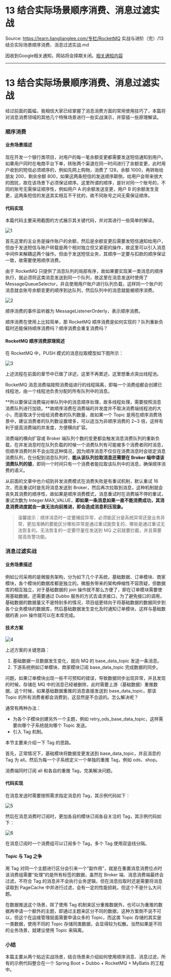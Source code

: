 # 13 结合实际场景顺序消费、消息过滤实战 

Source: https://learn.lianglianglee.com/专栏/RocketMQ 实战与进阶（完）/13 结合实际场景顺序消费、消息过滤实战.md

因收到Google相关通知，网站将会择期关闭。[相关通知内容](https://lumendatabase.org/notices/44265620)

---

# 13 结合实际场景顺序消费、消息过滤实战

经过前面的篇幅，我相信大家已经掌握了消息消费方面的常用使用技巧了，本篇将对消息消费领域的其他几个特殊场景进行一些实战演示，并穿插一些原理解读。

### 顺序消费

#### **业务场景描述**

现在开发一个银行类项目，对用户的每一笔余额变更都需要发送短信通知到用户。如果用户同时在电商平台下单，转账两个渠道在同一时间进行了余额变更，此时用户收到的短信必须顺序的，例如先网上购物，消费了 128，余额 1000，再转账给朋友 200，剩余余额 800，如果这两条短信的发送顺序颠倒，给用户会带来很大的困扰，故在该场景下必须保证顺序。这里所谓的顺序，是针对同一个账号的，不同的账号无需保证顺序性，例如用户 A 的余额发送变更，用户 B 的余额发生变更，这两条短信的发送其实相互不干扰的，故不同账号之间无需保证顺序。

#### **代码实现**

本篇代码主要采用截图的方式展示其关键代码，并对其进行一些简单的解读。

![1](assets/20200823180055930.png)

首先这里的主业务是操作账户的余额，然后是余额变更后需要发短信通知给用户，但由于发送短信与账户转载是两个相对独立但又紧密的操作，故这里可以引入消息中间件来解耦这两个操作。但由于发送短信业务，其顺序一定要与扣款的顺序保证一致，故需要使用顺序消费。

由于 RocketMQ 只提供了消息队列的局部有序，故如果要实现某一类消息的顺序执行，就必须将这类消息发送到同一个队列，故这里在消息发送时使用了 MessageQueueSelector，并且使用用户账户进行队列负载，这样同一个账户的消息就会账号余额变更的顺序到达队列，然后队列中的消息就能被顺序消费。

![2](assets/2020082318010499.png)

顺序消费的事件监听器为 MessageListenerOrderly，表示顺序消费。

顺序消费在使用上比较简单，那 RocketMQ 顺序消费是如何实现的？队列重新负载时还能保持顺序消费吗？顺序消费会重复消费吗？

#### **RocketMQ 顺序消费原理简述**

在 RocketMQ 中，PUSH 模式的消息拉取模型如下图所示：

![3](assets/20200823180115406.png)

上述流程在前面的章节中已做了详述，这里不再累述，这里想重点突出线程池。

RocketMQ 消息消费端按照消费组进行的线程隔离，即每一个消费组都会创建已线程池，由一个线程池负责分配的所有队列中的消息。

**所以要保证消费端对单队列中的消息顺序处理，故多线程处理，需要按照消息消费队列进行加锁。**故顺序消费在消费端的并发度并不取决消费端线程池的大小，而是取决于分给给消费者的队列数量，故如果一个 Topic 是用在顺序消费场景中，建议消费者的队列数设置增多，可以适当为非顺序消费的 2~3 倍，这样有利于提高消费端的并发度，方便横向扩容。

消费端的横向扩容或 Broker 端队列个数的变更都会触发消息消费队列的重新负载，在并发消息时在队列负载的时候一个消费队列有可能被多个消费者同时消息，但顺序消费时并不会出现这种情况，因为顺序消息不仅仅在消费消息时会锁定消息消费队列，在分配到消息队列时，**能从该队列拉取消息还需要在 Broker 端申请该消费队列的锁**，即同一个时间只有一个消费者能拉取该队列中的消息，确保顺序消费的语义。

从前面的文章中也介绍到并发消费模式在消费失败是有重试机制，默认重试 16 次，而且重试时是先将消息发送到 Broker，然后再次拉取到消息，这种机制就会丧失其消费的顺序性，故如果是顺序消费模式，消息重试时在消费端不停的重试，重试次数为 Integer.MAX\_VALUE，**即如果一条消息如果一直不能消费成功，其消息消费进度就会一直无法向前推进，即会造成消息积压现象。**

> 温馨提示：顺序消息时一定要捕捉异常，必须能区分是系统异常还是业务异常，更加准确的要能区分哪些异常是通过重试能恢复的，哪些是通过重试无法恢复的。无法恢复的一定要尽量在发送到 MQ 之前就要拦截，并且需要提高告警功能。

### 消息过滤实战

#### **业务场景描述**

例如公司采用的是微服务架构，分为如下几个子系统，基础数据、订单模块、商家模块，各个模块的数据库都是独立的。微服务带来的架构伸缩性不容质疑，但数据库的相互独立，对于基础数据的 join 操作就不那么方便了，即在订单模块需要使用基础数据，还需要通过 Dubbo 服务的方式去请求接口，为了避免接口的调用，基础数据的数据量又不是特别多的情况，项目组更倾向于将基础数据的数据同步到各个业务模块的数据库，然后基础数据发生变化及时通知订单模块，这样与基础数据的表 join 操作就可以在本库完成。

#### **技术方案**

![4](assets/20200823180123686.png)

上述方案的关键思路：

1. 基础数据一旦数据发生变化，就向 MQ 的 base\_data\_topic 发送一条消息。
2. 下游系统例如订单模块、商家模块订阅 base\_data\_topic 完成数据的同步。

问题，如果订单模块出现一些不可预知的错误，导致数据同步出现异常，并且发现的时候，存储在 MQ 中的消息已经被删除，此时需要上游（基础数据）重推数据，这个时候，如果基础数据重推的消息直接发送到 base\_data\_topic，那该 Topic 的所有消费者都会消费到，这显然是不合适的。怎么解决呢？

通常有两种办法：

* 为各个子模块创建另外一个主题，例如 retry\_ods\_base\_data\_topic，这样需要向哪个子系统就向哪个 Topic 发送。
* 引入 Tag 机制。

本节主要来介绍一下 Tag 的思路。

首先，正常情况下，基础模块将数据变更发送到 base\_data\_topic，并且消息的 Tag 为 all。然后为每一个子系统定义一个单独的重推 Tag，例如 ods、shop。

消费端同时订阅 all 和各自的重推 Tag，完美解决问题。

#### **代码实现**

在消息发送时需要按照需求指定消息的 Tag，其示例代码如下：

![5](assets/20200823180130930.png)

然后在消息消费时订阅时，更加各自的模块订阅各自关注的 Tag，其示例代码如下：

![6](assets/20200823180139407.png)

在消息订阅时一个消费组可以订阅多个 Tag，多个 Tag 使用双竖线分隔。

#### **Topic 与 Tag 之争**

用 Tag 对同一个主题进行区分会引来一个“副作用”，就是在重置消息消费位点时该消费组需要“处理”的是所有标签的数据，虽然在 Broker 端、消息消费端最终会过滤，不符合 Tag 的消息并不会执行业务逻辑，但在消息拉取时还是需要将消息读取到 PageCache 中并进行过滤，会有一定的性能损耗，但这个不是什么大问题。

在数据推送这个场景，除了使用 Tag 机制来区分重推数据外，也可以为重推的数据再申请一个额外的主题，即通过主题来区分不同的数据，这种方案倒不说不可以，但这个在运维管理层面需要申请众多的 Topic，而这类 Topic 存储的其实是一类数据，使用不同的 Topic 存储同类数据，会显得较为松散。当然如果是不同的业务场景，就建议使用 Topic 来隔离。

### 小结

本篇主要从两个贴近实战场景，结合场景来介绍如何使用顺序消息、消息过滤，所有的示例代码整合在一个 Spring Boot + Dubbo + RocketMQ + MyBatis 的工程中。
